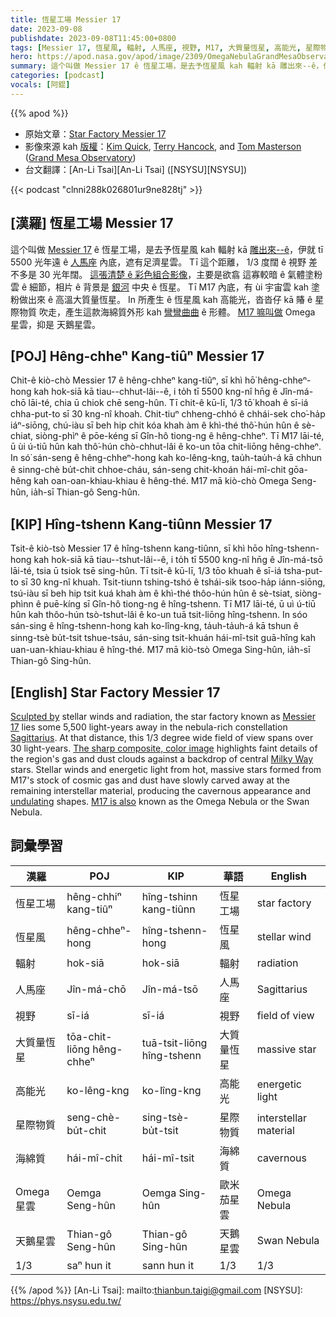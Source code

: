 ```yaml
---
title: 恆星工場 Messier 17
date: 2023-09-08
publishdate: 2023-09-08T11:45:00+0800
tags: [Messier 17, 恆星風, 輻射, 人馬座, 視野, M17, 大質量恆星, 高能光, 星際物質, 海綿質, Omega 星雲, 天鵝星雲, 恆星工場]
hero: https://apod.nasa.gov/apod/image/2309/OmegaNebulaGrandMesaObservatory2023_1024.jpg
summary: 這个叫做 Messier 17 ê 恆星工場，是去予恆星風 kah 輻射 kā 雕出來--ê，伊就 tī 5500 光年遠 ê 人馬座內底，遮有足濟星雲，
categories: [podcast]
vocals: [阿錕]
---
```


{{% apod %}}

- 原始文章：[Star Factory Messier 17](https://apod.nasa.gov/apod/ap230908.html)
- 影像來源 kah [版權][copyright]：[Kim Quick](mailto:kimquick79@gmail.com), [Terry Hancock](https://www.downunderobservatory.com), and [Tom Masterson](https://www.transientastronomer.com) ([Grand Mesa Observatory](https://www.grandmesaobservatory.com))
- 台文翻譯：[An-Li Tsai][An-Li Tsai] ([NSYSU][NSYSU])

{{< podcast "clnni288k026801ur9ne828tj" >}}

## [漢羅] 恆星工場 Messier 17
這个叫做 [Messier 17][Messier 17] ê 恆星工場，是去予恆星風 kah 輻射 kā [雕出來--ê][Sculpted by]，伊就 tī 5500 光年遠 ê [人馬座][Sagittarius] 內底，遮有足濟星雲。
Tī 這个距離， 1/3 度闊 ê 視野 差不多是 30 光年闊。
[這張清楚 ê 彩色組合影像][The sharp composite, color image]，主要是欲翕 這寡較暗 ê 氣體塗粉雲 ê 細節，相片 ê 背景是 [銀河][Milky Way] 中央 ê 恆星。
Tī M17 內底，有 ùi 宇宙雲 kah 塗粉做出來 ê 高溫大質量恆星。
In 所產生 ê 恆星風 kah 高能光，沓沓仔 kā 賰 ê 星際物質 吹走，產生這款海綿質外形 kah [彎彎曲曲][undulating] ê 形體。
[M17 嘛叫做][M17 is also] Omega 星雲，抑是 天鵝星雲。

## [POJ] Hêng-chheⁿ Kang-tiûⁿ Messier 17
Chit-ê kiò-chò Messier 17 ê hêng-chheⁿ kang-tiûⁿ, sī khì hō͘ hêng-chheⁿ-hong kah hok-siā kā tiau--chhut-lâi--ê, i to̍h tī 5500 kng-nî hn̄g ê Jîn-má-chō lāi-té, chia ū chiok chē seng-hûn.
Tī chit-ê kū-lī, 1/3 tō͘ khoah ê sī-iá chha-put-to sī 30 kng-nî khoah.
Chit-tiuⁿ chheng-chhó ê chhái-sek cho͘-ha̍p iáⁿ-siōng, chú-iàu sī beh hip chit kóa khah àm ê khì-thé thô͘-hún hûn ê sè-chiat, siòng-phìⁿ ê pōe-kéng sī Gîn-hô tiong-ng ê hêng-chheⁿ.
Tī M17 lāi-té, ū ùi ú-tiū hûn kah thô͘-hún chò-chhut-lâi ê ko-un tōa chit-liōng hêng-chheⁿ.
In só͘ sán-seng ê hêng-chheⁿ-hong kah ko-lêng-kng, tau̍h-tau̍h-á kā chhun ê sinng-chè bu̍t-chit chhoe-cháu, sán-seng chit-khoán hái-mî-chit gōa-hêng kah oan-oan-khiau-khiau ê hêng-thé.
M17 mā kiò-chò Omega Seng-hûn, ia̍h-sī Thian-gô Seng-hûn.

## [KIP] Hîng-tshenn Kang-tiûnn Messier 17
Tsit-ê kiò-tsò Messier 17 ê hîng-tshenn kang-tiûnn, sī khì hōo hîng-tshenn-hong kah hok-siā kā tiau--tshut-lâi--ê, i to̍h tī 5500 kng-nî hn̄g ê Jîn-má-tsō lāi-té, tsia ū tsiok tsē sing-hûn.
Tī tsit-ê kū-lī, 1/3 tōo khuah ê sī-iá tsha-put-to sī 30 kng-nî khuah.
Tsit-tiunn tshing-tshó ê tshái-sik tsoo-ha̍p iánn-siōng, tsú-iàu sī beh hip tsit kuá khah àm ê khì-thé thôo-hún hûn ê sè-tsiat, siòng-phìnn ê puē-kíng sī Gîn-hô tiong-ng ê hîng-tshenn.
Tī M17 lāi-té, ū uì ú-tiū hûn kah thôo-hún tsò-tshut-lâi ê ko-un tuā tsit-liōng hîng-tshenn.
In sóo sán-sing ê hîng-tshenn-hong kah ko-lîng-kng, ta̍uh-ta̍uh-á kā tshun ê sinng-tsè bu̍t-tsit tshue-tsáu, sán-sing tsit-khuán hái-mî-tsit guā-hîng kah uan-uan-khiau-khiau ê hîng-thé.
M17 mā kiò-tsò Omega Sing-hûn, ia̍h-sī Thian-gô Sing-hûn.

## [English] Star Factory Messier 17
[Sculpted by][Sculpted by] stellar winds and radiation, the star factory known as [Messier 17][Messier 17] lies some 5,500 light-years away in the nebula-rich constellation [Sagittarius][Sagittarius].
At that distance, this 1/3 degree wide field of view spans over 30 light-years.
[The sharp composite, color image][The sharp composite, color image] highlights faint details of the region's gas and dust clouds against a backdrop of central [Milky Way][Milky Way] stars.
Stellar winds and energetic light from hot, massive stars formed from M17's stock of cosmic gas and dust have slowly carved away at the remaining interstellar material, producing the cavernous appearance and [undulating][undulating] shapes.
[M17 is also][M17 is also] known as the Omega Nebula or the Swan Nebula.

## 詞彙學習

|漢羅|POJ|KIP|華語|English|
|-|-|-|-|-|
|恆星工場|hêng-chhiⁿ kang-tiûⁿ|hîng-tshinn kang-tiûnn|恆星工場|star factory|
|恆星風|hêng-chheⁿ-hong|hîng-tshenn-hong|恆星風|stellar wind|
|輻射|hok-siā|hok-siā|輻射|radiation|
|人馬座|Jîn-má-chō|Jîn-má-tsō|人馬座|Sagittarius|
|視野|sī-iá|sī-iá|視野|field of view|
|大質量恆星|tōa-chit-liōng hêng-chheⁿ|tuā-tsit-liōng hîng-tshenn|大質量恆星|massive star|
|高能光|ko-lêng-kng|ko-lîng-kng|高能光|energetic light|
|星際物質|seng-chè-bu̍t-chit|sing-tsè-bu̍t-tsit|星際物質|interstellar material|
|海綿質|hái-mî-chit|hái-mî-tsit|海綿質|cavernous|
|Omega 星雲|Oemga Seng-hûn|Oemga Sing-hûn|歐米茄星雲|Omega Nebula|
|天鵝星雲|Thian-gô Seng-hûn|Thian-gô Sing-hûn|天鵝星雲|Swan Nebula|
|1/3|saⁿ hun it|sann hun it|1/3|1/3|

{{% /apod %}}
[An-Li Tsai]: mailto:thianbun.taigi@gmail.com
[NSYSU]: https://phys.nsysu.edu.tw/

[copyright]: https://apod.nasa.gov/apod/fap/lib/about_apod.html#srapply
[License]: https://creativecommons.org/licenses/by/2.0/

[Sculpted by]:https://apod.nasa.gov/apod/ap030821.html
[Messier 17]:http://en.wikipedia.org/wiki/Messier_17
[Sagittarius]:http://www.hawastsoc.org/deepsky/sgr/index.html
[The sharp composite, color image]:https://www.flickr.com/photos/transientastro/53148661858/
[Milky Way]:https://apod.nasa.gov/apod/ap130531.html
[undulating]:https://apod.nasa.gov/apod/ap040828.html
[M17 is also]:http://www.spitzer.caltech.edu/images/1972-ssc2008-21a1-M17-Celestial-Sea-of-Stars
